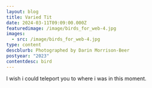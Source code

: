 ```yaml
---
layout: blog
title: Varied Tit
date: 2024-03-11T09:09:00.000Z
featuredimage: /image/birds_for_web-4.jpg
images:
  - src: /image/birds_for_web-4.jpg
type: content
descblurb: Photographed by Darin Morrison-Beer
postyear: "2023"
contentdesc: bird
---
```

I wish i could teleport you to where i was in this moment. 
